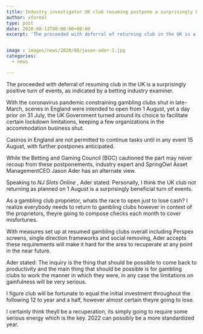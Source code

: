 ```yaml
---
title: Industry investigator UK club resuming postpone a surprisingly beneficial turn of events
author: xforeal 
type: post
date: 2020-08-13T00:00:00+00:00
excerpt: 'The proceeded with deferral of returning club in the UK is a surprisingly beneficial development, as per a betting industry analyst '


image : images/news/2020/08/jason-ader-1.jpg
categories:
  - news

---
```

The proceeded with deferral of resuming club in the UK is a surprisingly positive turn of events, as indicated by a betting industry examiner. 

With the coronavirus pandemic constraining gambling clubs shut in late-March, scenes in England were intended to open from 1 August, yet a day prior on 31 July, the UK Government turned around its choice to facilitate certain lockdown limitations, keeping a few organizations in the accommodation business shut. 

Casinos in England are not permitted to continue tasks until in any event 15 August, with further postpones anticipated. 

While the Betting and Gaming Council (BGC) cautioned the part may never recoup from these postponements, industry expert and SpringOwl Asset ManagementCEO Jason Ader has an alternate view. 

Speaking to _NJ Slots Online_ , Ader stated: Personally, I think the UK club not returning as planned on 1 August is a surprisingly beneficial turn of events. 

As a gambling club proprietor, whats the race to open just to lose cash? I realize everybody needs to return to gambling clubs however in context of the proprietors, theyre going to compose checks each month to cover misfortunes. 

With measures set up at resumed gambling clubs overall including Perspex screens, single direction frameworks and social removing, Ader accepts these requirements will make it hard for the area to recuperate at any point in the near future. 

Ader stated: The inquiry is the thing that should be possible to come back to productivity and the main thing that should be possible is for gambling clubs to work the manner in which they were, in any case the limitations on gainfulness will be very serious. 

I figure club will be fortunate to equal the initial investment throughout the following 12 to year and a half, however almost certain theyre going to lose. 

I certainly think theyll be a recuperation, its simply going to require some serious energy which is the key. 2022 can possibly be a more standardized year.